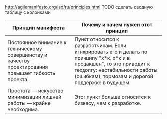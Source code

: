 http://agilemanifesto.org/iso/ru/principles.html
TODO сделать сводную таблицу с колонками

Принцип манифеста | Почему и зачем нужен этот принцип
-------------|----------------
Постоянное внимание к техническому совершенству и качеству проектирования повышает гибкость проекта.| Пункт относится к разработчикам. Если игнорировать его и делать по принципу "х\*к, х\*к и в продакшен", то это приводит к техдолгу: нестабильности работы (ошибкам), тормозам и дорогой поддержке в будущем.
Простота — искусство минимизации лишней работы — крайне необходима.|  Этот пункт больше относится к бизнесу, чем к разработке.
